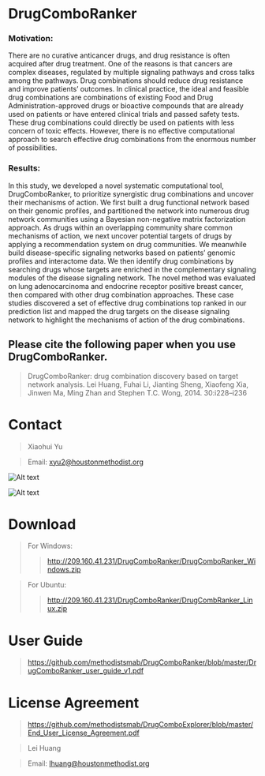 # DrugComboRanker

### Motivation: 
There are no curative anticancer drugs, and drug resistance is often acquired after drug treatment. One of the reasons is that cancers are complex diseases, regulated by multiple signaling pathways and cross talks among the pathways. Drug combinations should reduce drug resistance and improve patients’ outcomes. In clinical practice, the ideal and feasible drug combinations are combinations of existing Food and Drug Administration-approved drugs or bioactive compounds that are already used on patients or have entered clinical trials and passed safety tests. These drug combinations could directly be used on patients with less concern of toxic effects. However, there is no effective computational approach to search effective drug combinations from the enormous number of possibilities. 
### Results: 
In this study, we developed a novel systematic computational tool, DrugComboRanker, to prioritize synergistic drug combinations and uncover their mechanisms of action. We first built a drug functional network based on their genomic profiles, and partitioned the network into numerous drug network communities using a Bayesian non-negative matrix factorization approach. As drugs within an overlapping community share common mechanisms of action, we next uncover potential targets of drugs by applying a recommendation system on drug communities. We meanwhile build disease-specific signaling networks based on patients’ genomic profiles and interactome data. We then identify drug combinations by searching drugs whose targets are enriched in the complementary signaling modules of the disease signaling network. The novel method was evaluated on lung adenocarcinoma and endocrine receptor positive breast cancer, then compared with other drug combination approaches. These case studies discovered a set of effective drug combinations top ranked in our prediction list and mapped the drug targets on the disease signaling network to highlight the mechanisms of action of the drug combinations. 

## Please cite the following paper when you use DrugComboRanker.

>DrugComboRanker: drug combination discovery based on target network analysis. Lei Huang, Fuhai Li, Jianting Sheng, Xiaofeng Xia, Jinwen Ma, Ming Zhan and Stephen T.C. Wong, 2014. 30:i228–i236

# Contact

>Xiaohui Yu

>Email: xyu2@houstonmethodist.org

![Alt text](https://raw.githubusercontent.com/methodistsmab/DrugComboExplorer/master/drug_combo_ranker_screenshot.png)

![Alt text](https://raw.githubusercontent.com/methodistsmab/DrugComboExplorer/master/pathways.png)

# Download

>For Windows:
>>http://209.160.41.231/DrugComboRanker/DrugComboRanker_Windows.zip	

>For Ubuntu:
>>http://209.160.41.231/DrugComboRanker/DrugCombRanker_Linux.zip

# User Guide

>https://github.com/methodistsmab/DrugComboRanker/blob/master/DrugComboRanker_user_guide_v1.pdf

# License Agreement

>https://github.com/methodistsmab/DrugComboExplorer/blob/master/End_User_License_Agreement.pdf




>Lei Huang

>Email: lhuang@houstonmethodist.org
